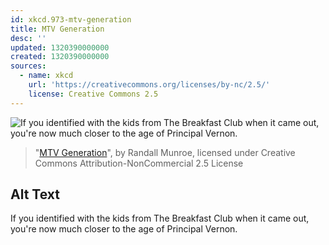 ```yaml
---
id: xkcd.973-mtv-generation
title: MTV Generation
desc: ''
updated: 1320390000000
created: 1320390000000
sources:
  - name: xkcd
    url: 'https://creativecommons.org/licenses/by-nc/2.5/'
    license: Creative Commons 2.5
---
```

![If you identified with the kids from The Breakfast Club when it came out, you're now much closer to the age of Principal Vernon.](https://imgs.xkcd.com/comics/mtv_generation.png)
> "[MTV Generation](https://xkcd.com/973/)", by Randall Munroe, licensed under Creative Commons Attribution-NonCommercial 2.5 License

## Alt Text
If you identified with the kids from The Breakfast Club when it came out, you're now much closer to the age of Principal Vernon.
